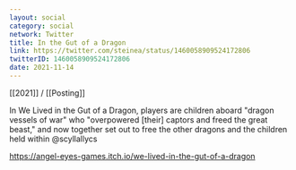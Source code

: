 ```yaml
---
layout: social
category: social
network: Twitter
title: In the Gut of a Dragon
link: https://twitter.com/steinea/status/1460058909524172806
twitterID: 1460058909524172806
date: 2021-11-14
---
```


[[2021]] / [[Posting]]

In We Lived in the Gut of a Dragon, players are children aboard "dragon vessels of war" who "overpowered [their] captors and freed the great beast," and now together set out to free the other dragons and the children held within @scyllallycs

<https://angel-eyes-games.itch.io/we-lived-in-the-gut-of-a-dragon>
